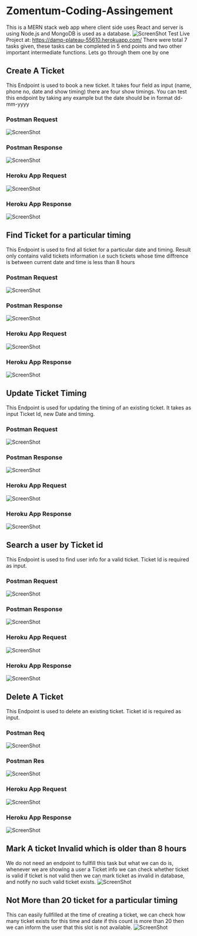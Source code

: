 # Zomentum-Coding-Assingement
This is a MERN stack web app where client side uses React and server is using Node.js and MongoDB is used as a database.
![ScreenShot](https://github.com/Arpitpundir/Zomentum-Coding-Assingement/blob/master/Test-Screenshots/HomePage.png)
Test Live Project at: https://damp-plateau-55610.herokuapp.com/
There were total 7 tasks given, these tasks can be completed in 5 end points and two other important intermediate functions. Lets go through them one by one 
## Create A Ticket
This Endpoint is used to book a new ticket.
It takes four field as input (name, phone no, date and show timing) there are four show timings.
You can test this endpoint by taking any example but the date should be in format dd-mm-yyyy
### Postman Request
![ScreenShot](https://github.com/Arpitpundir/Zomentum-Coding-Assingement/blob/master/Test-Screenshots/CreateTicket/postmanReq.png)
### Postman Response
![ScreenShot](https://github.com/Arpitpundir/Zomentum-Coding-Assingement/blob/master/Test-Screenshots/CreateTicket/pstmanRes.png)
### Heroku App Request
![ScreenShot](https://github.com/Arpitpundir/Zomentum-Coding-Assingement/blob/master/Test-Screenshots/CreateTicket/appReq.png)
### Heroku App Response
![ScreenShot](https://github.com/Arpitpundir/Zomentum-Coding-Assingement/blob/master/Test-Screenshots/CreateTicket/appRes.png)

## Find Ticket for a particular timing
This Endpoint is used to find all ticket for a particular date and timing. Result only contains valid tickets information i.e such tickets whose time 
diffrence is between current date and time is less than 8 hours
### Postman Request
![ScreenShot](https://github.com/Arpitpundir/Zomentum-Coding-Assingement/blob/master/Test-Screenshots/GetAllTicketForParticularTiming/postmanReq.png)
### Postman Response
![ScreenShot](https://github.com/Arpitpundir/Zomentum-Coding-Assingement/blob/master/Test-Screenshots/GetAllTicketForParticularTiming/postmanRes.png)
### Heroku App Request 
![ScreenShot](https://github.com/Arpitpundir/Zomentum-Coding-Assingement/blob/master/Test-Screenshots/GetAllTicketForParticularTiming/appReq.png)
### Heroku App Response
![ScreenShot](https://github.com/Arpitpundir/Zomentum-Coding-Assingement/blob/master/Test-Screenshots/GetAllTicketForParticularTiming/appRes.png)

## Update Ticket Timing
This Endpoint is used for updating the timing of an existing ticket. It takes as input Ticket Id, new Date and timing.
### Postman Request
![ScreenShot](https://github.com/Arpitpundir/Zomentum-Coding-Assingement/blob/master/Test-Screenshots/UpdateATicketTiming/postmanReq.png)
### Postman Response
![ScreenShot](https://github.com/Arpitpundir/Zomentum-Coding-Assingement/blob/master/Test-Screenshots/UpdateATicketTiming/postmanRes.png)
### Heroku App Request
![ScreenShot](https://github.com/Arpitpundir/Zomentum-Coding-Assingement/blob/master/Test-Screenshots/UpdateATicketTiming/appReq.png)
### Heroku App Response
![ScreenShot](https://github.com/Arpitpundir/Zomentum-Coding-Assingement/blob/master/Test-Screenshots/UpdateATicketTiming/appRes.png)

## Search a user by Ticket id
This Endpoint is used to find user info for a valid ticket. Ticket Id is required as input.
### Postman Request
![ScreenShot](https://github.com/Arpitpundir/Zomentum-Coding-Assingement/blob/master/Test-Screenshots/SearchUser/postmanReq.png)
### Postman Response
![ScreenShot](https://github.com/Arpitpundir/Zomentum-Coding-Assingement/blob/master/Test-Screenshots/SearchUser/postmanRes.png)
### Heroku App Request
![ScreenShot](https://github.com/Arpitpundir/Zomentum-Coding-Assingement/blob/master/Test-Screenshots/SearchUser/appReq.png)
### Heroku App Response
![ScreenShot](https://github.com/Arpitpundir/Zomentum-Coding-Assingement/blob/master/Test-Screenshots/SearchUser/appRes.png)

## Delete A Ticket
This Endpoint is used to delete an existing ticket. Ticket id is required as input.
### Postman Req
![ScreenShot](https://github.com/Arpitpundir/Zomentum-Coding-Assingement/blob/master/Test-Screenshots/DeleteTicket/postmanReq.png)
### Postman Res
![ScreenShot](https://github.com/Arpitpundir/Zomentum-Coding-Assingement/blob/master/Test-Screenshots/DeleteTicket/postmanRes.png)
### Heroku App Request
![ScreenShot](https://github.com/Arpitpundir/Zomentum-Coding-Assingement/blob/master/Test-Screenshots/DeleteTicket/appReq.png)
### Heroku App Response
![ScreenShot](https://github.com/Arpitpundir/Zomentum-Coding-Assingement/blob/master/Test-Screenshots/DeleteTicket/appRes.png)

## Mark A ticket Invalid which is older than 8 hours
We do not need an endpoint to fullfill this task but what we can do is, whenever we are showing a user a Ticket info we can check whether ticket is valid 
if ticket is not valid then we can mark ticket as invalid in database, and notify no such valid ticket exists.
![ScreenShot](https://github.com/Arpitpundir/Zomentum-Coding-Assingement/blob/master/Test-Screenshots/isValid.png)


## Not More than 20 ticket for a particular timing
This can easily fullfilled at the time of creating a ticket, we can check how many ticket exists for this time and date if this count is more than 20 then
we can inform the user that this slot is not available.
![ScreenShot](https://github.com/Arpitpundir/Zomentum-Coding-Assingement/blob/master/Test-Screenshots/canCreate.png)
